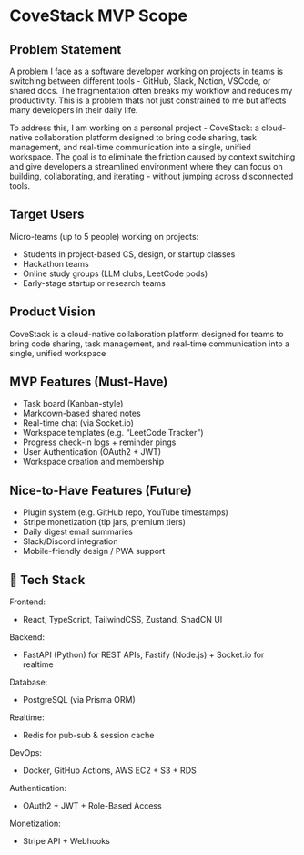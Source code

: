 # CoveStack MVP Scope

## Problem Statement
A problem I face as a software developer working on projects in teams is switching between different tools - GitHub, Slack, Notion, VSCode, or shared docs. The fragmentation often breaks my workflow and reduces my productivity. This is a problem thats not just constrained to me but affects many developers in their daily life.

To address this, I am working on a personal project - CoveStack: a cloud-native collaboration platform designed to bring code sharing, task management, and real-time communication into a single, unified workspace. The goal is to eliminate the friction caused by context switching and give developers a streamlined environment where they can focus on building, collaborating, and iterating - without jumping across disconnected tools. 


## Target Users
Micro-teams (up to 5 people) working on projects:
- Students in project-based CS, design, or startup classes  
- Hackathon teams  
- Online study groups (LLM clubs, LeetCode pods)  
- Early-stage startup or research teams  



## Product Vision
CoveStack is a cloud-native collaboration platform designed for teams to bring code sharing, task management, and real-time communication into a single, unified workspace

## MVP Features (Must-Have)
- Task board (Kanban-style)
- Markdown-based shared notes
- Real-time chat (via Socket.io)
- Workspace templates (e.g. “LeetCode Tracker”)
- Progress check-in logs + reminder pings
- User Authentication (OAuth2 + JWT)
- Workspace creation and membership


## Nice-to-Have Features (Future)
- Plugin system (e.g. GitHub repo, YouTube timestamps)
- Stripe monetization (tip jars, premium tiers)
- Daily digest email summaries
- Slack/Discord integration
- Mobile-friendly design / PWA support



## 🔧 Tech Stack 
Frontend:
- React, TypeScript, TailwindCSS, Zustand, ShadCN UI

Backend:
- FastAPI (Python) for REST APIs, Fastify (Node.js) + Socket.io for realtime

Database:
- PostgreSQL (via Prisma ORM) 

Realtime:
- Redis for pub-sub & session cache  

DevOps:
- Docker, GitHub Actions, AWS EC2 + S3 + RDS

Authentication:
- OAuth2 + JWT + Role-Based Access

Monetization:
- Stripe API + Webhooks 

